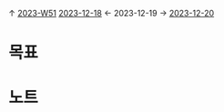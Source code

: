 
↑ [2023-W51](2023-W51.md)
[2023-12-18](2023-12-18.md) ← 2023-12-19 → [2023-12-20](2023-12-20.md)


# 목표



# 노트




